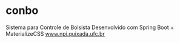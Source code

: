 # conbo
Sistema para Controle de Bolsista
Desenvolvido com Spring Boot + MaterializeCSS
www.npi.quixada.ufc.br
